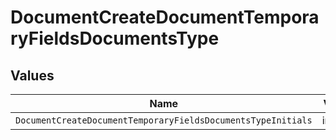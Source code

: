 # DocumentCreateDocumentTemporaryFieldsDocumentsType


## Values

| Name                                                         | Value                                                        |
| ------------------------------------------------------------ | ------------------------------------------------------------ |
| `DocumentCreateDocumentTemporaryFieldsDocumentsTypeInitials` | initials                                                     |